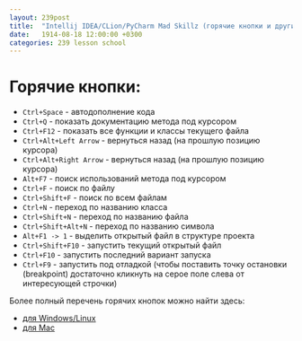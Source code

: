 ```yaml
---
layout: 239post
title:  "Intellij IDEA/CLion/PyCharm Mad Skillz (горячие кнопки и другие ритуалы)"
date:   1914-08-18 12:00:00 +0300
categories: 239 lesson school
---
```


Горячие кнопки:
===============
 - `Ctrl+Space` - автодополнение кода
 - `Ctrl+Q` - показать документацию метода под курсором
 - `Ctrl+F12` - показать все функции и классы текущего файла
 - `Ctrl+Alt+Left Arrow` - вернуться назад (на прошлую позицию курсора)
 - `Ctrl+Alt+Right Arrow` - вернуться назад (на прошлую позицию курсора)
 - `Alt+F7` - поиск использований метода под курсором
 - `Ctrl+F` - поиск по файлу
 - `Ctrl+Shift+F` - поиск по всем файлам
 - `Ctrl+N` - переход по названию класса
 - `Ctrl+Shift+N` - переход по названию файла
 - `Ctrl+Shift+Alt+N` - переход по названию символа
 - `Alt+F1 -> 1` - выделить открытый файл в структуре проекта
 - `Ctrl+Shift+F10` - запустить текущий открытый файл
 - `Ctrl+F10` - запустить последний вариант запуска
 - `Ctrl+F9` - запустить под отладкой (чтобы поставить точку остановки (breakpoint) достаточно кликнуть на серое поле слева от интересующей строчки)
 
Более полный перечень горячих кнопок можно найти здесь:

 - [для Windows/Linux](https://resources.jetbrains.com/assets/products/intellij-idea/IntelliJIDEA_ReferenceCard.pdf)
 - [для Mac](https://resources.jetbrains.com/assets/products/intellij-idea/IntelliJIDEA_ReferenceCard_mac.pdf)
